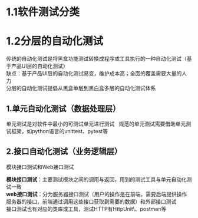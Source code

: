 # 1.1软件测试分类
# 1.2分层的自动化测试
传统的自动化测试是将黑盒功能测试转换成程序或工具执行的一种自动化测试（基于产品UI层的自动化测试）  
缺点：基于产品UI层的自动化测试易变，维护成本高；全面的覆盖需要大量的人力  
分层的自动化测试提倡从黑盒单层到黑白盒多层的自动化测试体系  
## 1.单元自动化测试（数据处理层）
单元测试是对软件中最小的可测试单元进行测试  
规范的单元测试需要借助单元测试框架，如python语言的unittest、pytest等
## 2.接口自动化测试（业务逻辑层）
模块接口测试和Web接口测试  

**模块接口测试**：主要测试模块之间的调用与返回，用到的测试工具与单元自动化测试一致  
**web接口测试**：分为服务器接口测试（用户的操作是在前端，需要后端提供操作服务器的接口，前端通过调用这些接口获取到需要的数据）和外部接口测试  
接口测试也有对应的类库或工具，测试HTTP有HttpUnit\、postman等
